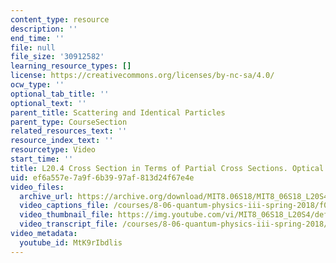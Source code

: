 ```yaml
---
content_type: resource
description: ''
end_time: ''
file: null
file_size: '30912582'
learning_resource_types: []
license: https://creativecommons.org/licenses/by-nc-sa/4.0/
ocw_type: ''
optional_tab_title: ''
optional_text: ''
parent_title: Scattering and Identical Particles
parent_type: CourseSection
related_resources_text: ''
resource_index_text: ''
resourcetype: Video
start_time: ''
title: L20.4 Cross Section in Terms of Partial Cross Sections. Optical Theorem
uid: ef6a557e-7a9f-6b39-97af-813d24f67e4e
video_files:
  archive_url: https://archive.org/download/MIT8.06S18/MIT8_06S18_L20S4_300k.mp4
  video_captions_file: /courses/8-06-quantum-physics-iii-spring-2018/f02fc1fbb74c59b9a8bcacb30c682f48_MtK9rIbdlis.vtt
  video_thumbnail_file: https://img.youtube.com/vi/MIT8_06S18_L20S4/default.jpg
  video_transcript_file: /courses/8-06-quantum-physics-iii-spring-2018/9ec60cea1ad1b65e25270706c4ce66c9_MtK9rIbdlis.pdf
video_metadata:
  youtube_id: MtK9rIbdlis
---
```

